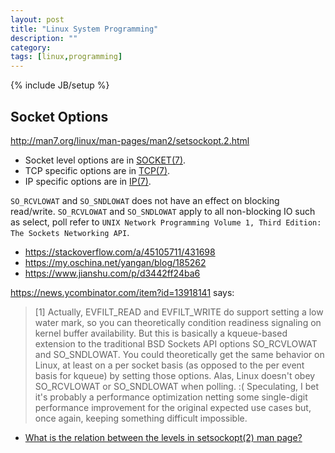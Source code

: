 ```yaml
---
layout: post
title: "Linux System Programming"
description: ""
category:
tags: [linux,programming]
---
```

{% include JB/setup %}

## Socket Options
http://man7.org/linux/man-pages/man2/setsockopt.2.html

- Socket level options are in [SOCKET(7)](http://man7.org/linux/man-pages/man7/socket.7.html).
- TCP specific options are in [TCP(7)](http://man7.org/linux/man-pages/man7/tcp.7.html).
- IP specific options are in [IP(7)](http://man7.org/linux/man-pages/man7/ip.7.html).

`SO_RCVLOWAT` and `SO_SNDLOWAT` does not have an effect on blocking read/write.
`SO_RCVLOWAT` and `SO_SNDLOWAT` apply to all non-blocking IO such as select, poll
refer to `UNIX Network Programming Volume 1, Third Edition: The Sockets Networking API`.


- https://stackoverflow.com/a/45105711/431698
- https://my.oschina.net/yangan/blog/185262
- https://www.jianshu.com/p/d3442ff24ba6

https://news.ycombinator.com/item?id=13918141 says:
> [1] Actually, EVFILT_READ and EVFILT_WRITE do support setting a low water mark, so you can theoretically condition readiness signaling on kernel buffer availability. But this is basically a kqueue-based extension to the traditional BSD Sockets API options SO_RCVLOWAT and SO_SNDLOWAT. You could theoretically get the same behavior on Linux, at least on a per socket basis (as opposed to the per event basis for kqueue) by setting those options. Alas, Linux doesn't obey SO_RCVLOWAT or SO_SNDLOWAT when polling. :( Speculating, I bet it's probably a performance optimization netting some single-digit performance improvement for the original expected use cases but, once again, keeping something difficult impossible.

- [What is the relation between the levels in setsockopt(2) man page?](https://stackoverflow.com/questions/55224417/what-is-the-relation-between-the-levels-in-setsockopt2-man-page)
